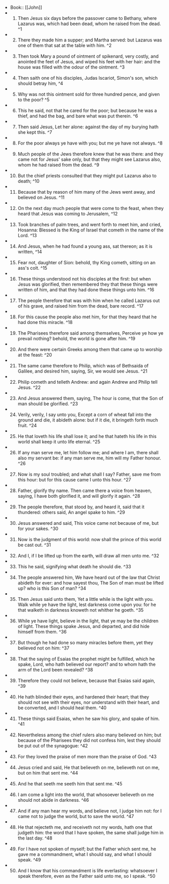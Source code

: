 - Book:: [[John]]
- 1. Then Jesus six days before the passover came to Bethany, where Lazarus was, which had been dead, whom he raised from the dead. ^1
- 2. There they made him a supper; and Martha served: but Lazarus was one of them that sat at the table with him. ^2
- 3. Then took Mary a pound of ointment of spikenard, very costly, and anointed the feet of Jesus, and wiped his feet with her hair: and the house was filled with the odour of the ointment. ^3
- 4. Then saith one of his disciples, Judas Iscariot, Simon's son, which should betray him, ^4
- 5. Why was not this ointment sold for three hundred pence, and given to the poor? ^5
- 6. This he said, not that he cared for the poor; but because he was a thief, and had the bag, and bare what was put therein. ^6
- 7. Then said Jesus, Let her alone: against the day of my burying hath she kept this. ^7
- 8. For the poor always ye have with you; but me ye have not always. ^8
- 9. Much people of the Jews therefore knew that he was there: and they came not for Jesus' sake only, but that they might see Lazarus also, whom he had raised from the dead. ^9
- 10. But the chief priests consulted that they might put Lazarus also to death; ^10
- 11. Because that by reason of him many of the Jews went away, and believed on Jesus. ^11
- 12. On the next day much people that were come to the feast, when they heard that Jesus was coming to Jerusalem, ^12
- 13. Took branches of palm trees, and went forth to meet him, and cried, Hosanna: Blessed is the King of Israel that cometh in the name of the Lord. ^13
- 14. And Jesus, when he had found a young ass, sat thereon; as it is written, ^14
- 15. Fear not, daughter of Sion: behold, thy King cometh, sitting on an ass's colt. ^15
- 16. These things understood not his disciples at the first: but when Jesus was glorified, then remembered they that these things were written of him, and that they had done these things unto him. ^16
- 17. The people therefore that was with him when he called Lazarus out of his grave, and raised him from the dead, bare record. ^17
- 18. For this cause the people also met him, for that they heard that he had done this miracle. ^18
- 19. The Pharisees therefore said among themselves, Perceive ye how ye prevail nothing? behold, the world is gone after him. ^19
- 20. And there were certain Greeks among them that came up to worship at the feast: ^20
- 21. The same came therefore to Philip, which was of Bethsaida of Galilee, and desired him, saying, Sir, we would see Jesus. ^21
- 22. Philip cometh and telleth Andrew: and again Andrew and Philip tell Jesus. ^22
- 23. And Jesus answered them, saying, The hour is come, that the Son of man should be glorified. ^23
- 24. Verily, verily, I say unto you, Except a corn of wheat fall into the ground and die, it abideth alone: but if it die, it bringeth forth much fruit. ^24
- 25. He that loveth his life shall lose it; and he that hateth his life in this world shall keep it unto life eternal. ^25
- 26. If any man serve me, let him follow me; and where I am, there shall also my servant be: if any man serve me, him will my Father honour. ^26
- 27. Now is my soul troubled; and what shall I say? Father, save me from this hour: but for this cause came I unto this hour. ^27
- 28. Father, glorify thy name. Then came there a voice from heaven, saying, I have both glorified it, and will glorify it again. ^28
- 29. The people therefore, that stood by, and heard it, said that it thundered: others said, An angel spake to him. ^29
- 30. Jesus answered and said, This voice came not because of me, but for your sakes. ^30
- 31. Now is the judgment of this world: now shall the prince of this world be cast out. ^31
- 32. And I, if I be lifted up from the earth, will draw all men unto me. ^32
- 33. This he said, signifying what death he should die. ^33
- 34. The people answered him, We have heard out of the law that Christ abideth for ever: and how sayest thou, The Son of man must be lifted up? who is this Son of man? ^34
- 35. Then Jesus said unto them, Yet a little while is the light with you. Walk while ye have the light, lest darkness come upon you: for he that walketh in darkness knoweth not whither he goeth. ^35
- 36. While ye have light, believe in the light, that ye may be the children of light. These things spake Jesus, and departed, and did hide himself from them. ^36
- 37. But though he had done so many miracles before them, yet they believed not on him: ^37
- 38. That the saying of Esaias the prophet might be fulfilled, which he spake, Lord, who hath believed our report? and to whom hath the arm of the Lord been revealed? ^38
- 39. Therefore they could not believe, because that Esaias said again, ^39
- 40. He hath blinded their eyes, and hardened their heart; that they should not see with their eyes, nor understand with their heart, and be converted, and I should heal them. ^40
- 41. These things said Esaias, when he saw his glory, and spake of him. ^41
- 42. Nevertheless among the chief rulers also many believed on him; but because of the Pharisees they did not confess him, lest they should be put out of the synagogue: ^42
- 43. For they loved the praise of men more than the praise of God. ^43
- 44. Jesus cried and said, He that believeth on me, believeth not on me, but on him that sent me. ^44
- 45. And he that seeth me seeth him that sent me. ^45
- 46. I am come a light into the world, that whosoever believeth on me should not abide in darkness. ^46
- 47. And if any man hear my words, and believe not, I judge him not: for I came not to judge the world, but to save the world. ^47
- 48. He that rejecteth me, and receiveth not my words, hath one that judgeth him: the word that I have spoken, the same shall judge him in the last day. ^48
- 49. For I have not spoken of myself; but the Father which sent me, he gave me a commandment, what I should say, and what I should speak. ^49
- 50. And I know that his commandment is life everlasting: whatsoever I speak therefore, even as the Father said unto me, so I speak. ^50
